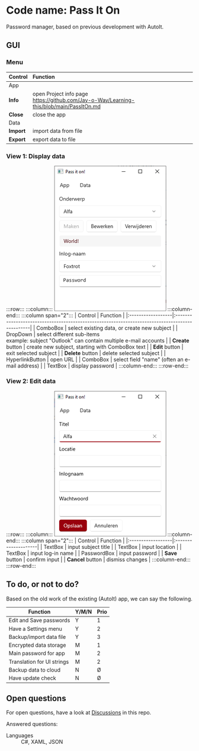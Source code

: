 # Code name: Pass It On

Password manager, based on previous development with AutoIt.

## GUI

### Menu

| Control    | Function                                                                                      |
|:-----------|:----------------------------------------------------------------------------------------------|
| App        |
| **Info**   | open Project info page<br/><https://github.com/Jay-o-Way/Learning-this/blob/main/PassItOn.md> |
| **Close**  | close the app                                                                                 |
| Data       |
| **Import** | import data from file                                                                         |
| **Export** | export data to file                                                                           |

### View 1: Display data

:::row:::
    :::column:::
        ![Screenshot.](images/PIO-screenshot.png)
    :::column-end:::
    :::column span="2":::
        | Control           | Function                                                                                       |
        |:------------------|:-----------------------------------------------------------------------------------------------|
        | ComboBox          | select existing data, or create new subject                                                    |
        | DropDown          | select different sub-items<br/>example: subject "Outlook" can contain multiple e-mail accounts |
        | **Create** button | create new subject, starting with ComboBox text                                                |
        | **Edit** button   | exit selected subject                                                                          |
        | **Delete** button | delete selected subject                                                                        |
        | HyperlinkButton   | open URL                                                                                       |
        | ComboBox          | select field "name" (often an e-mail address)                                                  |
        | TextBox           | display password                                                                               |
    :::column-end:::
:::row-end:::

### View 2: Edit data

:::row:::
    :::column:::
        ![Screenshot.](images/PIO-screenshot-2.png)
    :::column-end:::
    :::column span="2":::
        | Control           | Function            |
        |:------------------|:--------------------|
        | TextBox           | input subject title |
        | TextBox           | input location      |
        | TextBox           | input log-in name   |
        | PasswordBox       | input password      |
        | **Save** button   | confirm input       |
        | **Cancel** button | dismiss changes     |
    :::column-end:::
:::row-end:::

## To do, or not to do?

Based on the old work of the existing (AutoIt) app, we can say the following.

| Function                      | Y/M/N | Prio |
|-------------------------------|-------|------|
| Edit and Save passwords       | Y     | 1    |
| Have a Settings menu          | Y     | 2    |
| Backup/import data file       | Y     | 3    |
| Encrypted data storage        | M     | 1    |
| Main password for app         | M     | 2    |
| Translation for UI strings    | M     | 2    |
| Backup data to cloud          | N     | Ø    |
| Have update check             | N     | Ø    |

## Open questions

For open questions, have a look at [Discussions](https://github.com/Jay-o-Way/Learning-this/discussions) in this repo.

Answered questions:
<dl>
<dt>Languages</dt><dd>C#, XAML, JSON</dd>
</dl>
